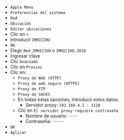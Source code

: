 * `Apple Menu`
* `Preferencias del sistema`
* `Red`
* `Ubicación`
* `Editar ubicaciones`
* Clic en `+`
* Introducir `IMHICIHU`
* `OK`
* Elegir `Red_IMHICIHU` o `IMHICIHU 2018`
* Ingresar clave
* Clic `Avanzado`
* Clic en `Proxies`
* Clic en:
    - `Proxy de Web (HTTP)`
    - `Proxy de web seguro (HTTPS)`
    - `Proxy de FTP`
    - `Proxy de SOCKS`
    + En todas estas opciones, introducir estos datos:
        + Servidor proxy: `192.168.4.1 : 3128`
    + Clic en `El servidor proxy requiere contraseña`
        + Nombre de usuario: ·······
        + Contraseña: ·········
* `OK`
* `Aplicar`
